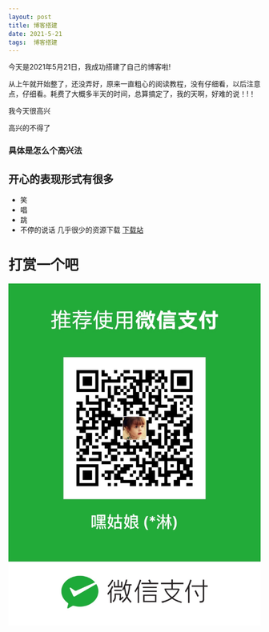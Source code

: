 ```yaml
---
layout: post
title: 博客搭建
date: 2021-5-21
tags:  博客搭建 
---
```


今天是2021年5月21日，我成功搭建了自己的博客啦!
 
   从上午就开始整了，还没弄好，原来一直粗心的阅读教程，没有仔细看，以后注意点，仔细看。耗费了大概多半天的时间，总算搞定了，我的天啊，好难的说！!！
  
我今天很高兴

高兴的不得了

### 具体是怎么个高兴法

## 开心的表现形式有很多

* 笑
* 唱
* 跳
* 不停的说话
几乎很少的资源下载 [下载站](https://oneair.herokuapp.com)


# **打赏一个吧**

![](/images/wpay.jpg)
